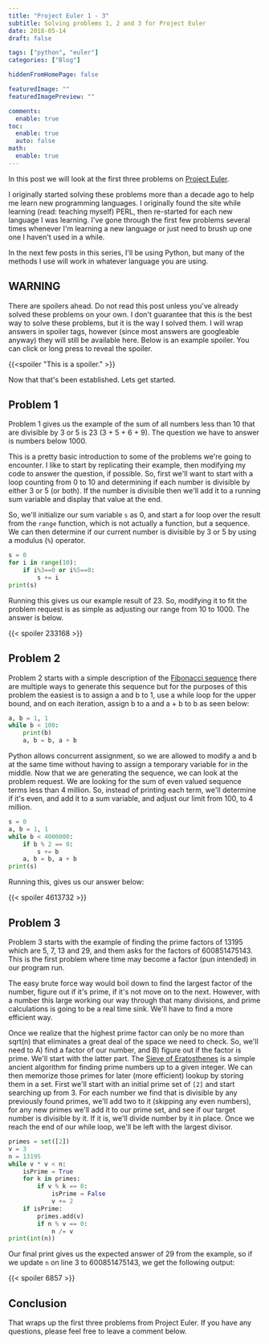 ```yaml
---
title: "Project Euler 1 - 3"
subtitle: Solving problems 1, 2 and 3 for Project Euler
date: 2018-05-14
draft: false

tags: ["python", "euler"]
categories: ["Blog"]

hiddenFromHomePage: false

featuredImage: ""
featuredImagePreview: ""

comments:
  enable: true
toc:
  enable: true
  auto: false
math:
  enable: true
---
```


In this post we will look at the first three problems on [Project Euler](https://projecteuler.net).
<!--more-->

I originally started solving these problems more than a decade ago to help me learn new programming languages. I originally found the site while learning (read: teaching myself) PERL, then re-started for each new language I was learning. I've gone through the first few problems several times whenever I'm learning a new language or just need to brush up one one I haven't used in a while.

In the next few posts in this series, I'll be using Python, but many of the methods I use will work in whatever language you are using.

## WARNING

There are spoilers ahead. Do not read this post unless you've already solved these problems on your own.  I don't guarantee that this is the best way to solve these problems, but it is the way I solved them. I will wrap answers in spoiler tags, however (since most answers are googleable anyway) they will still be available here. Below is an example spoiler. You can click or long press to reveal the spoiler.

{{<spoiler "This is a spoiler." >}}

Now that that's been established. Lets get started.

## Problem 1

Problem 1 gives us the example of the sum of all numbers less than 10 that are divisible by 3 or 5 is 23 (3 + 5 + 6 + 9). The question we have to answer is numbers below 1000.

This is a pretty basic introduction to some of the problems we're going to encounter. I like to start by replicating their example, then modifying my code to answer the question, if possible. So, first we'll want to start with a loop counting from 0 to 10 and determining if each number is divisible by either 3 or 5 (or both). If the number is divisible then we'll add it to a running sum variable and display that value at the end.

So, we'll initialize our sum variable `s` as 0, and start a for loop over the result from the `range` function, which is not actually a function, but a sequence. We can then determine if our current number is divisible by 3 or 5 by using a modulus (`%`) operator.

```python
s = 0
for i in range(10):
    if i%3==0 or i%5==0:
        s += i
print(s)
```

Running this gives us our example result of 23. So, modifying it to fit the problem request is as simple as adjusting our range from 10 to 1000. The answer is below.

{{< spoiler 233168 >}}

## Problem 2

Problem 2 starts with a simple description of the [Fibonacci sequence](https://oeis.org/A000045) there are multiple ways to generate this sequence but for the purposes of this problem the easiest is to assign a and b to 1, use a while loop for the upper bound, and on each iteration, assign b to a and a + b to b as seen below:

```python
a, b = 1, 1
while b < 100:
    print(b)
    a, b = b, a + b
```

Python allows concurrent assignment, so we are allowed to modify a and b at the same time without having to assign a temporary variable for in the middle. Now that we are generating the sequence, we can look at the problem request. We are looking for the sum of even valued sequence terms less than 4 million. So, instead of printing each term, we'll determine if it's even, and add it to a sum variable, and adjust our limit from 100, to 4 million.

```python
s = 0
a, b = 1, 1
while b < 4000000:
    if b % 2 == 0:
        s += b
    a, b = b, a + b
print(s)
```

Running this, gives us our answer below:

{{< spoiler 4613732 >}}

## Problem 3

Problem 3 starts with the example of finding the prime factors of 13195 which are 5, 7, 13 and 29, and them asks for the factors of 600851475143. This is the first problem where time may become a factor (pun intended) in our program run.

The easy brute force way would boil down to find the largest factor of the number, figure out if it's prime, if it's not move on to the next. However, with a number this large working our way through that many divisions, and prime calculations is going to be a real time sink. We'll have to find a more efficient way.

Once we realize that the highest prime factor can only be no more than sqrt(n) that eliminates a great deal of the space we need to check. So, we'll need to A) find a factor of our number, and B) figure out if the factor is prime. We'll start with the latter part. The [Sieve of Eratosthenes](https://en.wikipedia.org/wiki/Sieve_of_Eratosthenes) is a simple ancient algorithm for finding prime numbers up to a given integer. We can then memorize those primes for later (more efficient) lookup by storing them in a set. First we'll start with an initial prime set of `[2]` and start searching up from 3. For each number we find that is divisible by any previously found primes, we'll add two to it (skipping any even numbers), for any new primes we'll add it to our prime set, and see if our target number is divisible by it. If it is, we'll divide number by it in place. Once we reach the end of our while loop, we'll be left with the largest divisor.

```python
primes = set([2])
v = 3
n = 13195
while v * v < n:
    isPrime = True
    for k in primes:
        if v % k == 0:
            isPrime = False
            v += 2
    if isPrime:
        primes.add(v)
        if n % v == 0:
            n /= v
print(int(n))
```

Our final print gives us the expected answer of 29 from the example, so if we update `n` on line 3 to 600851475143, we get the following output:

{{< spoiler 6857 >}}

## Conclusion

That wraps up the first three problems from Project Euler. If you have any questions, please feel free to leave a comment below.
